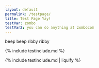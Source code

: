 ```yaml
---
layout: default
permalink: /testpage/
title: Test Page Yay!
testVar: zombo
testVar2: you can do anything at zombocom
---
```


beep beep ribby ribby

{% include testinclude.md %}

{% include testinclude.md | liquify %}